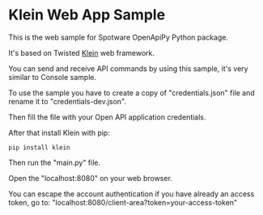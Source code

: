 # Klein Web App Sample

This is the web sample for Spotware OpenApiPy Python package.

It's based on Twisted [Klein](https://github.com/twisted/klein) web framework.

You can send and receive API commands by using this sample, it's very similar to Console sample.

To use the sample you have to create a copy of "credentials.json" file and rename it to "credentials-dev.json".

Then fill the file with your Open API application credentials.

After that install Klein with pip:
```
pip install klein
```

Then run the "main.py" file.

Open the "localhost:8080" on your web browser.

You can escape the account authentication if you have already an access token, go to: "localhost:8080/client-area?token=your-access-token"
